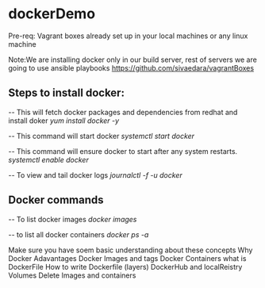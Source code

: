 # dockerDemo
Pre-req: Vagrant boxes already set up in your local machines or any linux machine

Note:We are installing docker only in our build server, rest of servers we are going to use ansible playbooks
https://github.com/sivaedara/vagrantBoxes

## Steps to install docker:
-- This will fetch docker packages and dependencies from redhat and install doker
*yum install docker -y*

-- This command will start docker
*systemctl start docker*

-- This command will ensure docker to start after any system restarts.
*systemctl enable docker*

-- To view and tail docker logs
*journalctl -f -u docker*

## Docker commands
-- To list docker images
*docker images*

-- to list all docker containers
*docker ps -a*


Make sure you have soem basic understanding about these concepts
Why Docker
Adavantages
Docker Images and tags
Docker Containers
what is DockerFile
How to write Dockerfile (layers)
DockerHub and localReistry
Volumes
Delete Images and containers



